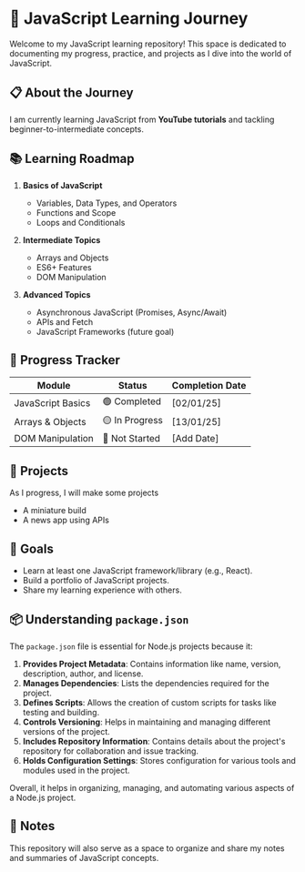 # 🚀 JavaScript Learning Journey  

Welcome to my JavaScript learning repository! This space is dedicated to documenting my progress, practice, and projects as I dive into the world of JavaScript.  

## 📋 About the Journey  
I am currently learning JavaScript from **YouTube tutorials** and tackling beginner-to-intermediate concepts.

## 📚 Learning Roadmap  
1. **Basics of JavaScript**  
   - Variables, Data Types, and Operators  
   - Functions and Scope  
   - Loops and Conditionals  

2. **Intermediate Topics**  
   - Arrays and Objects  
   - ES6+ Features  
   - DOM Manipulation  

3. **Advanced Topics**  
   - Asynchronous JavaScript (Promises, Async/Await)  
   - APIs and Fetch  
   - JavaScript Frameworks (future goal)  

## 🎯 Progress Tracker  
| Module                  | Status     | Completion Date |  
|-------------------------|------------|-----------------|  
| JavaScript Basics       | 🟢 Completed  | [02/01/25]       |  
| Arrays & Objects        | 🟡 In Progress | [13/01/25]       |  
| DOM Manipulation        | 🔴 Not Started | [Add Date]       |  


## 🌟 Projects  
As I progress, I will make some projects 
- A miniature build  
- A news app using APIs  

## 📌 Goals  
- Learn at least one JavaScript framework/library (e.g., React).  
- Build a portfolio of JavaScript projects.  
- Share my learning experience with others.  

## 📦 Understanding `package.json`
The `package.json` file is essential for Node.js projects because it:

1. **Provides Project Metadata**: Contains information like name, version, description, author, and license.
2. **Manages Dependencies**: Lists the dependencies required for the project.
3. **Defines Scripts**: Allows the creation of custom scripts for tasks like testing and building.
4. **Controls Versioning**: Helps in maintaining and managing different versions of the project.
5. **Includes Repository Information**: Contains details about the project's repository for collaboration and issue tracking.
6. **Holds Configuration Settings**: Stores configuration for various tools and modules used in the project.

Overall, it helps in organizing, managing, and automating various aspects of a Node.js project.

## 📝 Notes  
This repository will also serve as a space to organize and share my notes and summaries of JavaScript concepts.  
